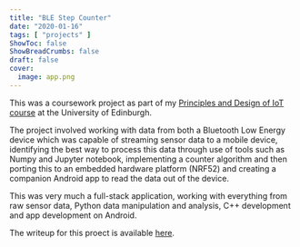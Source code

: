 ```yaml
---
title: "BLE Step Counter"
date: "2020-01-16"
tags: [ "projects" ]
ShowToc: false
ShowBreadCrumbs: false
draft: false
cover:
  image: app.png
---
```


This was a coursework project as part of my [Principles and Design of IoT course](http://www.drps.ed.ac.uk/19-20/dpt/cxinfr11150.htm) at the University of Edinburgh.

The project involved working with data from both a Bluetooth Low Energy device which was capable of streaming sensor
data to a mobile device, identifying the best way to process this data through use of tools such as Numpy and
Jupyter notebook, implementing a counter algorithm and then porting this to an embedded hardware platform (NRF52) 
and creating a companion Android app to read the data out of the device.

This was very much a full-stack application, working with everything from raw sensor data, Python data manipulation 
and analysis, C++ development and app development on Android.

The writeup for this proect is available [here](PDIoT.pdf).
